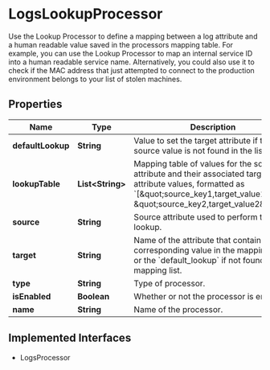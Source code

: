 

# LogsLookupProcessor

Use the Lookup Processor to define a mapping between a log attribute and a human readable value saved in the processors mapping table. For example, you can use the Lookup Processor to map an internal service ID into a human readable service name. Alternatively, you could also use it to check if the MAC address that just attempted to connect to the production environment belongs to your list of stolen machines.
## Properties

Name | Type | Description | Notes
------------ | ------------- | ------------- | -------------
**defaultLookup** | **String** | Value to set the target attribute if the source value is not found in the list. |  [optional]
**lookupTable** | **List&lt;String&gt;** | Mapping table of values for the source attribute and their associated target attribute values, formatted as &#x60;[\&quot;source_key1,target_value1\&quot;, \&quot;source_key2,target_value2\&quot;]&#x60; | 
**source** | **String** | Source attribute used to perform the lookup. | 
**target** | **String** | Name of the attribute that contains the corresponding value in the mapping list or the &#x60;default_lookup&#x60; if not found in the mapping list. | 
**type** | **String** | Type of processor. |  [readonly]
**isEnabled** | **Boolean** | Whether or not the processor is enabled. |  [optional]
**name** | **String** | Name of the processor. |  [optional]


## Implemented Interfaces

* LogsProcessor


